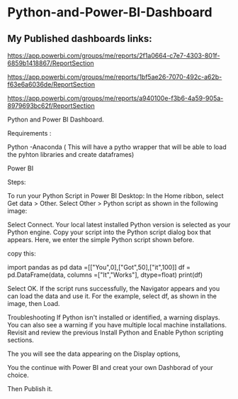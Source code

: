 # Python-and-Power-BI-Dashboard


## My Published dashboards links:

https://app.powerbi.com/groups/me/reports/2f1a0664-c7e7-4303-801f-6859b1418867/ReportSection


https://app.powerbi.com/groups/me/reports/1bf5ae26-7070-492c-a62b-f63e6a6036de/ReportSection


https://app.powerbi.com/groups/me/reports/a940100e-f3b6-4a59-905a-8979693bc62f/ReportSection


Python and Power BI Dashboard.

Requirements :

Python -Anaconda ( This will have a pytho wrapper that will be able to load the
pyhton libraries and create dataframes)

Power BI 


Steps:

To run your Python Script in Power BI Desktop:
In the Home ribbon, select Get data > Other.
Select Other > Python script as shown in the following image:


Select Connect. Your local latest installed Python version is selected as
 your Python engine. Copy your script into the Python script dialog box that appears. 
Here, we enter the simple Python script shown before.

copy this:

import pandas as pd
data =[["You",0],["Got",50],["it",100]]
df = pd.DataFrame(data, columns =["It","Works"], dtype=float)
print(df)


Select OK. If the script runs successfully, the Navigator appears and you can
load the data and use it. For the example, select df, as shown in the image, then Load.

Troubleshooting
If Python isn't installed or identified, a warning displays. You can also see a warning 
if you have multiple local machine installations. Revisit and review the previous Install Python
 and Enable Python scripting sections.

The you will see the data appearing on the Display options, 

You the continue with Power BI and creat your own Dashborad of your choice. 

Then Publish it. 





